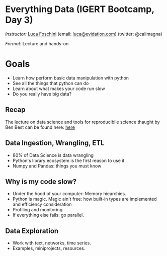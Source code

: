 # Everything Data (IGERT Bootcamp, Day 3)

*Instructor:* [Luca Foschini](www.lucafoschini.com) (email: luca@evidation.com) (twitter: @calimagna)

*Format:* Lecture and hands-on

# Goals
- Learn how perform basic data manipulation with python
- See all the things that python can do
- Learn about what makes your code run slow
- Do you really have big data? 

## Recap
  The lecture on data science and tools for reproducibile science thaught by Ben Best can be found here: [here](https://github.com/bbest/ucsb-network-data-science-2016/)

## Data Ingestion, Wrangling, ETL

  - 80% of Data Science is data wrangling
  - Python's library ecosystem is the first reason to use it
  - Numpy and Pandas: things you must know

## Why is my code slow?

  - Under the hood of your computer: Memory hiearchies.
  - Python is magic. Magic ain't free: how built-in types are implemented and efficiency consideration
  - Profiling and monitoring
  - If everything else fails: go parallel. 
  
## Data Exploration
  - Work with text, networks, time series. 
  - Examples, miniprojects, resources.
